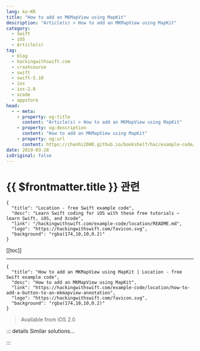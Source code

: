 ```yaml
---
lang: ko-KR
title: "How to add an MKMapView using MapKit"
description: "Article(s) > How to add an MKMapView using MapKit"
category:
  - Swift
  - iOS
  - Article(s)
tag: 
  - blog
  - hackingwithswift.com
  - crashcourse
  - swift
  - swift-5.10
  - ios
  - ios-2.0
  - xcode
  - appstore
head:
  - - meta:
    - property: og:title
      content: "Article(s) > How to add an MKMapView using MapKit"
    - property: og:description
      content: "How to add an MKMapView using MapKit"
    - property: og:url
      content: https://chanhi2000.github.io/bookshelf/hac/example-code/location/how-to-add-an-mkmapview-using-mapkit.html
date: 2019-03-28
isOriginal: false
---
```


# {{ $frontmatter.title }} 관련

```component VPCard
{
  "title": "Location - free Swift example code",
  "desc": "Learn Swift coding for iOS with these free tutorials – learn Swift, iOS, and Xcode",
  "link": "/hackingwithswift.com/example-code/location/README.md",
  "logo": "https://hackingwithswift.com/favicon.svg",
  "background": "rgba(174,10,10,0.2)"
}
```

[[toc]]

---

```component VPCard
{
  "title": "How to add an MKMapView using MapKit | Location - free Swift example code",
  "desc": "How to add an MKMapView using MapKit",
  "link": "https://hackingwithswift.com/example-code/location/how-to-add-a-button-to-an-mkmapview-annotation",
  "logo": "https://hackingwithswift.com/favicon.svg",
  "background": "rgba(174,10,10,0.2)"
}
```

> Available from iOS 2.0

<!-- TODO: 작성 -->

<!-- 
Map views are pretty easy in iOS, largely because they are baked right into Interface Builder. That's right: open your storyboard, drag a map view into your view, and you're already most of the way there!

But there is one further thing to do, which is where people get confused: by default, the map framework won't actually be loaded when your app is run, which will make your app crash when it tries to show the map view.

The solution is simple: go to your project navigation, choose the Capabilities tab, then look for the "Maps" item and set it to be On. That's it!
-->

::: details Similar solutions…

<!--
/example-code/location/how-to-add-annotations-to-mkmapview-using-mkpointannotation-and-mkpinannotationview">How to add annotations to MKMapView using MKPointAnnotation and MKPinAnnotationView</a>
/example-code/location/how-to-find-directions-using-mkmapview-and-mkdirectionsrequest">How to find directions using MKMapView and MKDirections.Request</a>
/example-code/location/how-to-add-a-button-to-an-mkmapview-annotation">How to add a button to an MKMapView annotation</a>
/example-code/location/adding-places-to-mkmapview-using-mkplacemark">Adding places to MKMapView using MKPlacemark</a>
/quick-start/swiftui/how-to-create-multi-column-lists-using-table">How to create multi-column lists using Table</a></ul>
-->

:::

